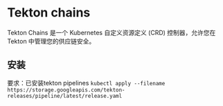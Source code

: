 # Tekton chains

Tekton Chains 是一个 Kubernetes 自定义资源定义 (CRD) 控制器，允许您在 Tekton 中管理您的供应链安全。

## 安装
要求：已安装tekton pipelines `kubectl apply --filename https://storage.googleapis.com/tekton-releases/pipeline/latest/release.yaml`



